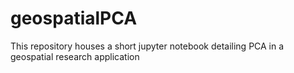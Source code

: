 # geospatialPCA
This repository houses a short jupyter notebook detailing PCA in a geospatial research application
